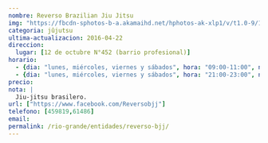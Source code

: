 ```yaml
---
nombre: Reverso Brazilian Jiu Jitsu
img: "https://fbcdn-sphotos-b-a.akamaihd.net/hphotos-ak-xlp1/v/t1.0-9/12743934_1733531846893971_7556028317915840254_n.jpg?oh=8b4ac4635986a7b7b2efb8c39848d675&oe=5772867E&__gda__=1470529643_5106978af8f13584633635322f9b2e7e"
categoria: jûjutsu
ultima-actualizacion: 2016-04-22
direccion: 
  lugar: [12 de octubre N°452 (barrio profesional)]
horario: 
  - {dia: "lunes, miércoles, viernes y sábados", hora: "09:00-11:00", nota: "" }
  - {dia: "lunes, miércoles, viernes y sábados", hora: "21:00-23:00", nota: "" }
precio: 
nota: | 
  Jiu-jitsu brasilero.  
url: ["https://www.facebook.com/Reversobjj"]
telefono: [459819,61486]
email: 
permalink: /rio-grande/entidades/reverso-bjj/
---
```


